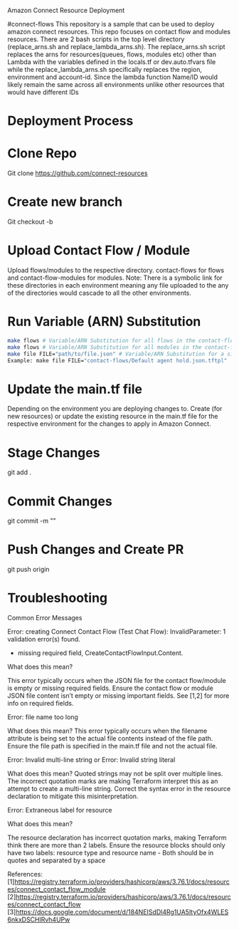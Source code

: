 Amazon Connect Resource  Deployment

#connect-flows
This repository is a sample that can be used to deploy amazon connect resources. This repo focuses on contact flow and modules resources. There are 2 bash scripts in the top level directory (replace_arns.sh and replace_lambda_arns.sh). The replace_arns.sh script replaces the arns for resources(queues, flows, modules etc) other than Lambda with the variables defined in the locals.tf or dev.auto.tfvars file while the replace_lambda_arns.sh specifically replaces the region, environment and account-id. Since the lambda function Name/ID would likely remain the same across all environments unlike other resources that would have different IDs

# Deployment Process
# Clone Repo
Git clone https://github.com/connect-resources

# Create new branch
Git checkout -b <branch-name>

# Upload Contact Flow / Module
Upload flows/modules to the respective directory. contact-flows for flows and contact-flow-modules for modules. Note: There is a symbolic link for these directories in each environment meaning any file uploaded to the any of the directories would cascade to all the other environments.

# Run Variable (ARN) Substitution
``` bash
make flows # Variable/ARN Substitution for all flows in the contact-flows directory
make flows # Variable/ARN Substitution for all modules in the contact-flow-modules directory
make file FILE="path/to/file.json" # Variable/ARN Substitution for a single file 
Example: make file FILE="contact-flows/Default agent hold.json.tftpl"
```

# Update the main.tf file
Depending on the environment you are deploying changes to. Create (for new resources) or update the existing resource in the main.tf file for the respective environment for the changes to apply in Amazon Connect.

# Stage Changes
git add . 

# Commit Changes
git commit -m "<commit message>"

# Push Changes and Create PR
git push origin <branch-name>


# Troubleshooting
Common Error Messages

Error: creating Connect Contact Flow (Test Chat Flow): InvalidParameter: 1 validation error(s) found.
- missing required field, CreateContactFlowInput.Content.

What does this mean?

This error typically occurs when the JSON file for the contact flow/module is empty or missing required fields. Ensure the contact flow or module JSON file content isn’t empty or missing important fields. See [1,2] for more info on required fields.

Error: file name too long

What does this mean?
This error typically occurs when the filename attribute is being set to the actual file contents instead of the file path. Ensure the file path is specified in the main.tf file and not the actual file.

Error: Invalid multi-line string or Error: Invalid string literal

What does this mean?
Quoted strings may not be split over multiple lines. The incorrect quotation marks are making Terraform interpret this as an attempt to create a multi-line string. Correct the syntax error in the resource declaration to mitigate this misinterpretation.

Error: Extraneous label for resource

What does this mean?

The resource declaration has incorrect quotation marks, making Terraform think there are more than 2 labels. Ensure the resource blocks should only have two labels: resource type and resource name - Both should be in quotes and separated by a space

References:
[1]https://registry.terraform.io/providers/hashicorp/aws/3.76.1/docs/resources/connect_contact_flow_module
[2]https://registry.terraform.io/providers/hashicorp/aws/3.76.1/docs/resources/connect_contact_flow
[3]https://docs.google.com/document/d/184NEISdDl4Rg1UA5ItyOfx4WLES6nkxDSCHlRvh4UPw

